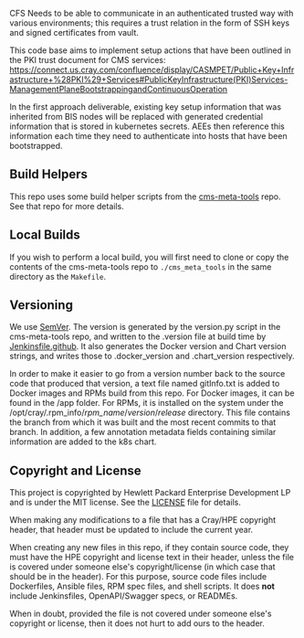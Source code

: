 CFS Needs to be able to communicate in an authenticated trusted way with various environments;
this requires a trust relation in the form of SSH keys and signed certificates from vault.

This code base aims to implement setup actions that have been outlined in the PKI trust document
for CMS services:
https://connect.us.cray.com/confluence/display/CASMPET/Public+Key+Infrastructure+%28PKI%29+Services#PublicKeyInfrastructure(PKI)Services-ManagementPlaneBootstrappingandContinuousOperation

In the first approach deliverable, existing key setup information that was inherited from BIS nodes
will be replaced with generated credential information that is stored in kubernetes secrets. AEEs
then reference this information each time they need to authenticate into hosts that have been bootstrapped.

## Build Helpers
This repo uses some build helper scripts from the 
[cms-meta-tools](https://github.com/Cray-HPE/cms-meta-tools) repo. See that repo for more details.

## Local Builds
If you wish to perform a local build, you will first need to clone or copy the contents of the
cms-meta-tools repo to `./cms_meta_tools` in the same directory as the `Makefile`.

## Versioning
We use [SemVer](http://semver.org/). The version is generated by the version.py script in the
cms-meta-tools repo, and written to the .version file at build time by 
[Jenkinsfile.github](Jenkinsfile.github). It also generates the Docker version and Chart version
 strings, and writes those to .docker_version and .chart_version respectively.

In order to make it easier to go from a version number back to the source code that produced that version,
a text file named gitInfo.txt is added to Docker images and RPMs build from this repo. For Docker images,
it can be found in the /app folder. For RPMs, it is installed on the system under the 
/opt/cray/.rpm_info/*rpm_name*/*version*/*release* directory. This file contains the branch from which
it was built and the most recent commits to that branch. In addition, a few annotation metadata fields
containing similar information are added to the k8s chart.

## Copyright and License
This project is copyrighted by Hewlett Packard Enterprise Development LP and is under the MIT
license. See the [LICENSE](LICENSE) file for details.

When making any modifications to a file that has a Cray/HPE copyright header, that header
must be updated to include the current year.

When creating any new files in this repo, if they contain source code, they must have
the HPE copyright and license text in their header, unless the file is covered under
someone else's copyright/license (in which case that should be in the header). For this
purpose, source code files include Dockerfiles, Ansible files, RPM spec files, and shell
scripts. It does **not** include Jenkinsfiles, OpenAPI/Swagger specs, or READMEs.

When in doubt, provided the file is not covered under someone else's copyright or license, then
it does not hurt to add ours to the header.
